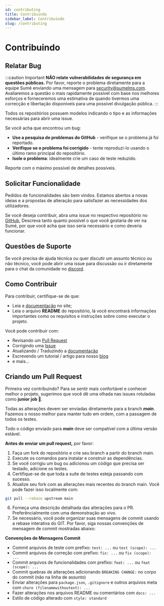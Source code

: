 ```yaml
---
id: contributing
title: Contribuindo
sidebar_label: Contribuindo
slug: /contributing
---
```


# Contribuindo

## Relatar Bug

:::caution Important **NÃO relate vulnerabilidades de segurança em questões públicas.** Por favor, reporte o problema diretamente para a equipe Sumé enviando uma mensagem para [security@sumelms.com](mailto:security@sumelms.com). Avaliaremos a questão o mais rapidamente possível com base nos melhores esforços e forneceremos uma estimativa de quando tivermos uma correcção e libertação disponíveis para uma possível divulgação pública. :::

Todos os repositórios possuem modelos indicando o tipo e as informações necessárias para abrir uma issue.

Se você acha que encontrou um bug:

- **Use a pesquisa de problemas do GitHub** - verifique se o problema já foi reportado.
- **Verifique se o problema foi corrigido** - tente reproduzi-lo usando o último ramo principal do repositório.
- **Isole o problema**: idealmente crie um caso de teste reduzido.

Reporte com o máximo possível de detalhes possíveis.

## Solicitar Funcionalidade

Pedidos de funcionalidades são bem vindos. Estamos abertos a novas ideias e a propostas de alteração para satisfazer as necessidades dos utilizadores.

Se você deseja contribuir, abra uma issue no respectivo repositório no [GitHub](https://github.com/sumelms), Descreva tanto quanto possível o que você gostaria de ver na Sumé, por que você acha que isso seria necessário e como deveria funcionar.

## Questões de Suporte

Se você precisa de ajuda técnica ou quer discutir um assunto técnico ou não técnico, você pode abrir uma issue para discussão ou ir diretamente para o chat da comunidade no [discord](https://discord.com/invite/aaJzjBunTZ).

## Como Contribuir

Para contribuir, certifique-se de que:

- Leia a [documentação](https://sumelms.com/docs/) no site;
- Leia o arquivo **README** do repositório, lá você encontrará informações importantes como os requisitos e instruções sobre como executar o projeto.

Você pode contribuir com:

- Revisando um [Pull Request](https://github.com/sumelms)
- Corrigindo uma [Issue](https://github.com/sumelms)
- Atualizando / Traduzindo a [documentação](https://github.com/sumelms/website/tree/main/docs)
- Escrevendo um tutorial / artigo para nosso [blog](https://medium.com/sumelms)
- e mais...

## Criando um Pull Request

Primeira vez contribuindo? Para se sentir mais confortável e conhecer melhor o projeto, sugerimos que você dê uma olhada nas issues rotuladas como **junior job :baby:**.

Todas as alterações devem ser enviadas diretamente para a branch ***main***. Fazemos o nosso melhor para manter tudo em ordem, com a passagem de todos os testes.

Todo o código enviado para ***main*** deve ser compatível com a última versão estável.

**Antes de enviar um pull request,** por favor:

1. Faça um fork do repositório e crie seu branch a partir do branch main.
2. Execute os comandos para instalar e construir as dependências.
3. Se você corrigiu um bug ou adicionou um código que precisa ser testado, adicione os testes.
4. Certifique-se de que toda a suíte de testes esteja passando com sucesso.
5. Atualize seu fork com as alterações mais recentes do branch main. Você pode fazer isso localmente com:

  ```sh
  git pull --rebase upstream main
  ```

6. Forneça uma descrição detalhada das alterações para o PR. Preferêncialmente com uma demonstração ao vivo.
7. Se necessário, você pode organizar suas mensagens de commit usando a rebase interativa do GIT. Por favor, siga nossas convenções de mensagem de commit mostradas abaixo:

  **Convenções de Mensagens Commit**

  - Commit arquivos de teste com prefixo: `test: ...` ou `test (scope): ...`
  - Commit arquivos de correção com prefixo: `fix: ...` ou `fix (scope): ...`
  - Commit arquivos de funcionalidades com prefixo: `feat: ...` ou `feat (scope): ...`
  - Commit quebras de alterações adicionando `BREAKING CHANGE:` no corpo do commit (não na linha de assunto)
  - Enviar alterações para `package.json`, `.gitignore` e outros arquivos meta com `chore (filenamewithoutext): ...`
  - Fazer alterações nos arquivos README ou comentários com `docs: ...`
  - Estilo de código alterado com `style: standard`